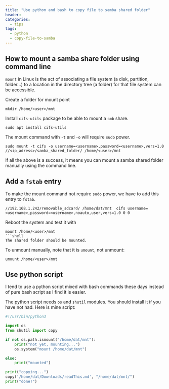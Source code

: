 ```yaml
---
title: "Use python and bash to copy file to samba shared folder"
header:
categories:
  - tips
tags:
  - python
  - copy-file-to-samba
---
```

## How to mount a samba share folder using command line
`mount` in Linux is the act of associating a file system (a disk, partition, folder...) to a location in the directory tree (a folder) for that file system can be accessible. 

Create a folder for mount point
``` shell
mkdir /home/<user>/mnt
```
Install `cifs-utils` package to be able to mount a `smb` share.
```shell
sudo apt install cifs-utils
```
The mount command with `-t` and `-o` will require `sudo` power. 
```shell
sudo mount -t cifs -o username=<username>,password=<username>,vers=1.0 //<ip_adress>/samba_shared_folder/ /home/<user>/mnt
```
If all the above is a success, it means you can mount a samba shared folder manually using the command line.

## Add a `fstab` entry

To make the mount command not require `sudo` power, we have to add this entry to `fstab`.
```shell
//192.168.1.242/removable_sdcard/ /home/dat/mnt  cifs username=<username>,password=<username>,noauto,user,vers=1.0 0 0
```
Reboot the system and test it with
```shell
mount /home/<user>/mnt
```shell
The shared folder should be mounted.
```
To unmount manually, note that it is `umount`, not unmount:
```shell
umount /home/<user>/mnt
```
## Use python script
I tend to use a python script mixed with bash commands these days instead of pure bash script as I find it is easier.

The python script needs `os` and `shutil` modules. You should install it if you have not had.
Here is mine script:
```python
#!/usr/bin/python3

import os
from shutil import copy

if not os.path.ismount("/home/dat/mnt"):
    print("not yet, mounting...")
    os.system("mount /home/dat/mnt")

else:
    print("mounted")

print("copying...")
copy('/home/dat/Downloads/readThis.md', "/home/dat/mnt/")
print("done!")
```

